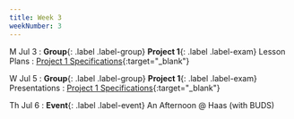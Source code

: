 ```yaml
---
title: Week 3
weekNumber: 3
---
```


M Jul 3
: **Group**{: .label .label-group}  **Project 1**{: .label .label-exam} Lesson Plans 
  : [Project 1 Specifications]({{site.baseurl}}/rpd_project/#project-1-reading-data-science-and-social-science-literature){:target="_blank"}

W Jul 5
: **Group**{: .label .label-group}  **Project 1**{: .label .label-exam} Presentations
  : [Project 1 Specifications]({{site.baseurl}}/rpd_project/#project-1-reading-data-science-and-social-science-literature){:target="_blank"}

Th Jul 6
: **Event**{: .label .label-event}  An Afternoon @ Haas (with BUDS)
